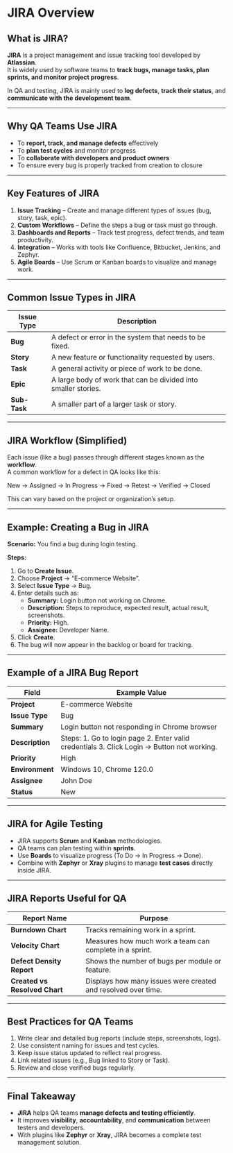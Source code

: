 # JIRA Overview

## What is JIRA?

**JIRA** is a project management and issue tracking tool developed by **Atlassian**.  
It is widely used by software teams to **track bugs, manage tasks, plan sprints, and monitor project progress**.  

In QA and testing, JIRA is mainly used to **log defects**, **track their status**, and **communicate with the development team**.  

---

## Why QA Teams Use JIRA

- To **report, track, and manage defects** effectively  
- To **plan test cycles** and monitor progress  
- To **collaborate with developers and product owners**  
- To ensure every bug is properly tracked from creation to closure  

---

## Key Features of JIRA

1. **Issue Tracking** – Create and manage different types of issues (bug, story, task, epic).  
2. **Custom Workflows** – Define the steps a bug or task must go through.  
3. **Dashboards and Reports** – Track test progress, defect trends, and team productivity.  
4. **Integration** – Works with tools like Confluence, Bitbucket, Jenkins, and Zephyr.  
5. **Agile Boards** – Use Scrum or Kanban boards to visualize and manage work.  

---

## Common Issue Types in JIRA

| Issue Type | Description |
|-------------|-------------|
| **Bug** | A defect or error in the system that needs to be fixed. |
| **Story** | A new feature or functionality requested by users. |
| **Task** | A general activity or piece of work to be done. |
| **Epic** | A large body of work that can be divided into smaller stories. |
| **Sub-Task** | A smaller part of a larger task or story. |

---

## JIRA Workflow (Simplified)

Each issue (like a bug) passes through different stages known as the **workflow**.  
A common workflow for a defect in QA looks like this:

New → Assigned → In Progress → Fixed → Retest → Verified → Closed


This can vary based on the project or organization’s setup.

---

## Example: Creating a Bug in JIRA

**Scenario:** You find a bug during login testing.

**Steps:**
1. Go to **Create Issue**.  
2. Choose **Project** → “E-commerce Website”.  
3. Select **Issue Type** → Bug.  
4. Enter details such as:  
   - **Summary:** Login button not working on Chrome.  
   - **Description:** Steps to reproduce, expected result, actual result, screenshots.  
   - **Priority:** High.  
   - **Assignee:** Developer Name.  
5. Click **Create**.  
6. The bug will now appear in the backlog or board for tracking.

---

## Example of a JIRA Bug Report

| Field | Example Value |
|--------|----------------|
| **Project** | E-commerce Website |
| **Issue Type** | Bug |
| **Summary** | Login button not responding in Chrome browser |
| **Description** | Steps: 1. Go to login page 2. Enter valid credentials 3. Click Login → Button not working. |
| **Priority** | High |
| **Environment** | Windows 10, Chrome 120.0 |
| **Assignee** | John Doe |
| **Status** | New |

---

## JIRA for Agile Testing

- JIRA supports **Scrum** and **Kanban** methodologies.  
- QA teams can plan testing within **sprints**.  
- Use **Boards** to visualize progress (To Do → In Progress → Done).  
- Combine with **Zephyr** or **Xray** plugins to manage **test cases** directly inside JIRA.  

---

## JIRA Reports Useful for QA

| Report Name | Purpose |
|--------------|----------|
| **Burndown Chart** | Tracks remaining work in a sprint. |
| **Velocity Chart** | Measures how much work a team can complete in a sprint. |
| **Defect Density Report** | Shows the number of bugs per module or feature. |
| **Created vs Resolved Chart** | Displays how many issues were created and resolved over time. |

---

## Best Practices for QA Teams

1. Write clear and detailed bug reports (include steps, screenshots, logs).  
2. Use consistent naming for issues and test cycles.  
3. Keep issue status updated to reflect real progress.  
4. Link related issues (e.g., Bug linked to Story or Task).  
5. Review and close verified bugs regularly.  

---

## Final Takeaway

- **JIRA** helps QA teams **manage defects and testing efficiently**.  
- It improves **visibility**, **accountability**, and **communication** between testers and developers.  
- With plugins like **Zephyr** or **Xray**, JIRA becomes a complete test management solution.  
